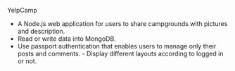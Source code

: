 YelpCamp
- A Node.js web application for users to share campgrounds with pictures and description.
- Read or write data into MongoDB.
- Use passport authentication that enables users to manage only their posts and comments. - Display different layouts according to logged in or not.
